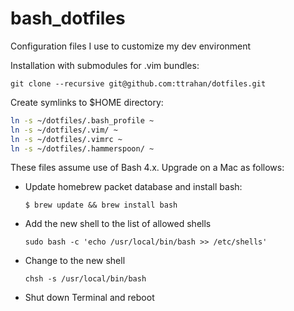 # bash_dotfiles

Configuration files I use to customize my dev environment

Installation with submodules for .vim bundles:  
```
git clone --recursive git@github.com:ttrahan/dotfiles.git
```


Create symlinks to $HOME directory:
```bash
ln -s ~/dotfiles/.bash_profile ~
ln -s ~/dotfiles/.vim/ ~
ln -s ~/dotfiles/.vimrc ~
ln -s ~/dotfiles/.hammerspoon/ ~
```

These files assume use of Bash 4.x. Upgrade on a Mac as follows:
  * Update homebrew packet database and install bash:
    ```
    $ brew update && brew install bash
    ```
  * Add the new shell to the list of allowed shells
    ```
    sudo bash -c 'echo /usr/local/bin/bash >> /etc/shells'
    ```
  * Change to the new shell
    ```
    chsh -s /usr/local/bin/bash
    ```
  * Shut down Terminal and reboot

